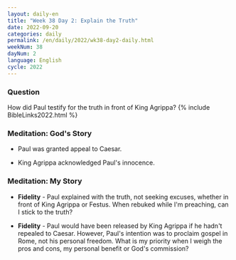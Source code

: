 ```yaml
---
layout: daily-en
title: "Week 38 Day 2: Explain the Truth"
date: 2022-09-20
categories: daily
permalink: /en/daily/2022/wk38-day2-daily.html
weekNum: 38
dayNum: 2
language: English
cycle: 2022
---
```

### Question     
How did Paul testify for the truth in front of King Agrippa?
{% include BibleLinks2022.html %} 

### Meditation: God's Story   
+ Paul was granted appeal to Caesar. 

+ King Agrippa acknowledged Paul's innocence. 

### Meditation: My Story   
+ **Fidelity** - Paul explained with the truth, not seeking excuses, whether in front of King Agrippa or Festus. When rebuked while I'm preaching, can I stick to the truth? 

+ **Fidelity** - Paul would have been released by King Agrippa if he hadn't repealed to Caesar. However, Paul's intention was to proclaim gospel in Rome, not his personal freedom. What is my priority when I weigh the pros and cons, my personal benefit or God's commission? 
